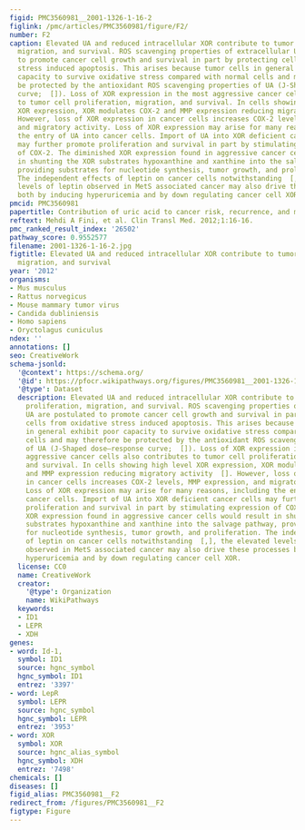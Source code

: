 ```yaml
---
figid: PMC3560981__2001-1326-1-16-2
figlink: /pmc/articles/PMC3560981/figure/F2/
number: F2
caption: Elevated UA and reduced intracellular XOR contribute to tumor cell proliferation,
  migration, and survival. ROS scavenging properties of extracellular UA are postulated
  to promote cancer cell growth and survival in part by protecting cells from oxidative
  stress induced apoptosis. This arises because tumor cells in general exhibit poor
  capacity to survive oxidative stress compared with normal cells and may therefore
  be protected by the antioxidant ROS scavenging properties of UA (J-Shaped dose–response
  curve;  []). Loss of XOR expression in the most aggressive cancer cells also contributes
  to tumor cell proliferation, migration, and survival. In cells showing high level
  XOR expression, XOR modulates COX-2 and MMP expression reducing migratory activity  [].
  However, loss of XOR expression in cancer cells increases COX-2 levels, MMP expression,
  and migratory activity. Loss of XOR expression may arise for many reasons, including
  the entry of UA into cancer cells. Import of UA into XOR deficient cancer cells
  may further promote proliferation and survival in part by stimulating expression
  of COX-2. The diminished XOR expression found in aggressive cancer cells would result
  in shunting the XOR substrates hypoxanthine and xanthine into the salvage pathway,
  providing substrates for nucleotide synthesis, tumor growth, and proliferation.
  The independent effects of leptin on cancer cells notwithstanding  [,], the elevated
  levels of leptin observed in MetS associated cancer may also drive these processes
  both by inducing hyperuricemia and by down regulating cancer cell XOR.
pmcid: PMC3560981
papertitle: Contribution of uric acid to cancer risk, recurrence, and mortality.
reftext: Mehdi A Fini, et al. Clin Transl Med. 2012;1:16-16.
pmc_ranked_result_index: '26502'
pathway_score: 0.9552577
filename: 2001-1326-1-16-2.jpg
figtitle: Elevated UA and reduced intracellular XOR contribute to tumor cell proliferation,
  migration, and survival
year: '2012'
organisms:
- Mus musculus
- Rattus norvegicus
- Mouse mammary tumor virus
- Candida dubliniensis
- Homo sapiens
- Oryctolagus cuniculus
ndex: ''
annotations: []
seo: CreativeWork
schema-jsonld:
  '@context': https://schema.org/
  '@id': https://pfocr.wikipathways.org/figures/PMC3560981__2001-1326-1-16-2.html
  '@type': Dataset
  description: Elevated UA and reduced intracellular XOR contribute to tumor cell
    proliferation, migration, and survival. ROS scavenging properties of extracellular
    UA are postulated to promote cancer cell growth and survival in part by protecting
    cells from oxidative stress induced apoptosis. This arises because tumor cells
    in general exhibit poor capacity to survive oxidative stress compared with normal
    cells and may therefore be protected by the antioxidant ROS scavenging properties
    of UA (J-Shaped dose–response curve;  []). Loss of XOR expression in the most
    aggressive cancer cells also contributes to tumor cell proliferation, migration,
    and survival. In cells showing high level XOR expression, XOR modulates COX-2
    and MMP expression reducing migratory activity  []. However, loss of XOR expression
    in cancer cells increases COX-2 levels, MMP expression, and migratory activity.
    Loss of XOR expression may arise for many reasons, including the entry of UA into
    cancer cells. Import of UA into XOR deficient cancer cells may further promote
    proliferation and survival in part by stimulating expression of COX-2. The diminished
    XOR expression found in aggressive cancer cells would result in shunting the XOR
    substrates hypoxanthine and xanthine into the salvage pathway, providing substrates
    for nucleotide synthesis, tumor growth, and proliferation. The independent effects
    of leptin on cancer cells notwithstanding  [,], the elevated levels of leptin
    observed in MetS associated cancer may also drive these processes both by inducing
    hyperuricemia and by down regulating cancer cell XOR.
  license: CC0
  name: CreativeWork
  creator:
    '@type': Organization
    name: WikiPathways
  keywords:
  - ID1
  - LEPR
  - XDH
genes:
- word: Id-1,
  symbol: ID1
  source: hgnc_symbol
  hgnc_symbol: ID1
  entrez: '3397'
- word: LepR
  symbol: LEPR
  source: hgnc_symbol
  hgnc_symbol: LEPR
  entrez: '3953'
- word: XOR
  symbol: XOR
  source: hgnc_alias_symbol
  hgnc_symbol: XDH
  entrez: '7498'
chemicals: []
diseases: []
figid_alias: PMC3560981__F2
redirect_from: /figures/PMC3560981__F2
figtype: Figure
---
```

